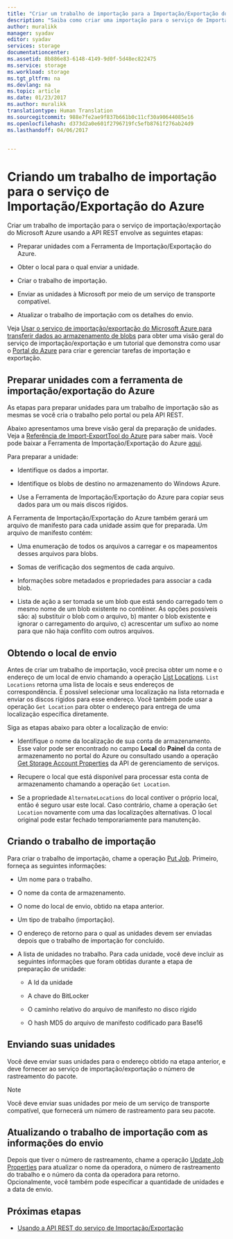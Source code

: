 ```yaml
---
title: "Criar um trabalho de importação para a Importação/Exportação do Azure | Microsoft Docs"
description: "Saiba como criar uma importação para o serviço de Importação/Exportação do Microsoft Azure."
author: muralikk
manager: syadav
editor: syadav
services: storage
documentationcenter: 
ms.assetid: 8b886e83-6148-4149-9d0f-5d48ec822475
ms.service: storage
ms.workload: storage
ms.tgt_pltfrm: na
ms.devlang: na
ms.topic: article
ms.date: 01/23/2017
ms.author: muralikk
translationtype: Human Translation
ms.sourcegitcommit: 988e7fe2ae9f837b661b0c11cf30a90644085e16
ms.openlocfilehash: d373d2a0e601f2796719fc5efb8761f276ab24d9
ms.lasthandoff: 04/06/2017


---
```

# <a name="creating-an-import-job-for-the-azure-importexport-service"></a>Criando um trabalho de importação para o serviço de Importação/Exportação do Azure

Criar um trabalho de importação para o serviço de importação/exportação do Microsoft Azure usando a API REST envolve as seguintes etapas:

-   Preparar unidades com a Ferramenta de Importação/Exportação do Azure.

-   Obter o local para o qual enviar a unidade.

-   Criar o trabalho de importação.

-   Enviar as unidades à Microsoft por meio de um serviço de transporte compatível.

-   Atualizar o trabalho de importação com os detalhes do envio.

 Veja [Usar o serviço de importação/exportação do Microsoft Azure para transferir dados ao armazenamento de blobs](storage-import-export-service.md) para obter uma visão geral do serviço de importação/exportação e um tutorial que demonstra como usar o [Portal do Azure](https://portal.azure.com/) para criar e gerenciar tarefas de importação e exportação.

## <a name="preparing-drives-with-the-azure-importexport-tool"></a>Preparar unidades com a ferramenta de importação/exportação do Azure

As etapas para preparar unidades para um trabalho de importação são as mesmas se você cria o trabalho pelo portal ou pela API REST.

Abaixo apresentamos uma breve visão geral da preparação de unidades. Veja a [Referência de Import-ExportTool do Azure](storage-import-export-tool-how-to-v1.md) para saber mais. Você pode baixar a Ferramenta de Importação/Exportação do Azure [aqui](http://go.microsoft.com/fwlink/?LinkID=301900).

Para preparar a unidade:

-   Identifique os dados a importar.

-   Identifique os blobs de destino no armazenamento do Windows Azure.

-   Use a Ferramenta de Importação/Exportação do Azure para copiar seus dados para um ou mais discos rígidos.

 A Ferramenta de Importação/Exportação do Azure também gerará um arquivo de manifesto para cada unidade assim que for preparada. Um arquivo de manifesto contém:

-   Uma enumeração de todos os arquivos a carregar e os mapeamentos desses arquivos para blobs.

-   Somas de verificação dos segmentos de cada arquivo.

-   Informações sobre metadados e propriedades para associar a cada blob.

-   Lista de ação a ser tomada se um blob que está sendo carregado tem o mesmo nome de um blob existente no contêiner. As opções possíveis são: a) substituir o blob com o arquivo, b) manter o blob existente e ignorar o carregamento do arquivo, c) acrescentar um sufixo ao nome para que não haja conflito com outros arquivos.

## <a name="obtaining-your-shipping-location"></a>Obtendo o local de envio

Antes de criar um trabalho de importação, você precisa obter um nome e o endereço de um local de envio chamando a operação [List Locations](/rest/api/storageimportexport/listlocations). `List Locations` retorna uma lista de locais e seus endereços de correspondência. É possível selecionar uma localização na lista retornada e enviar os discos rígidos para esse endereço. Você também pode usar a operação `Get Location` para obter o endereço para entrega de uma localização específica diretamente.

 Siga as etapas abaixo para obter a localização de envio:

-   Identifique o nome da localização de sua conta de armazenamento. Esse valor pode ser encontrado no campo **Local** do **Painel** da conta de armazenamento no portal do Azure ou consultado usando a operação [Get Storage Account Properties](/rest/api/storagerp/storageaccounts#StorageAccounts_GetProperties) da API de gerenciamento de serviços.

-   Recupere o local que está disponível para processar esta conta de armazenamento chamando a operação `Get Location`.

-   Se a propriedade `AlternateLocations` do local contiver o próprio local, então é seguro usar este local. Caso contrário, chame a operação `Get Location` novamente com uma das localizações alternativas. O local original pode estar fechado temporariamente para manutenção.

## <a name="creating-the-import-job"></a>Criando o trabalho de importação
Para criar o trabalho de importação, chame a operação [Put Job](/rest/api/storageimportexport/jobs#Jobs_CreateOrUpdate). Primeiro, forneça as seguintes informações:

-   Um nome para o trabalho.

-   O nome da conta de armazenamento.

-   O nome do local de envio, obtido na etapa anterior.

-   Um tipo de trabalho (importação).

-   O endereço de retorno para o qual as unidades devem ser enviadas depois que o trabalho de importação for concluído.

-   A lista de unidades no trabalho. Para cada unidade, você deve incluir as seguintes informações que foram obtidas durante a etapa de preparação de unidade:

    -   A Id da unidade

    -   A chave do BitLocker

    -   O caminho relativo do arquivo de manifesto no disco rígido

    -   O hash MD5 do arquivo de manifesto codificado para Base16

## <a name="shipping-your-drives"></a>Enviando suas unidades
Você deve enviar suas unidades para o endereço obtido na etapa anterior, e deve fornecer ao serviço de importação/exportação o número de rastreamento do pacote.

> [!NOTE]
>  Você deve enviar suas unidades por meio de um serviço de transporte compatível, que fornecerá um número de rastreamento para seu pacote.

## <a name="updating-the-import-job-with-your-shipping-information"></a>Atualizando o trabalho de importação com as informações do envio
Depois que tiver o número de rastreamento, chame a operação [Update Job Properties](/api/storageimportexport/jobs#Jobs_Update) para atualizar o nome da operadora, o número de rastreamento do trabalho e o número da conta da operadora para retorno. Opcionalmente, você também pode especificar a quantidade de unidades e a data de envio.

## <a name="next-steps"></a>Próximas etapas

* [Usando a API REST do serviço de Importação/Exportação](storage-import-export-using-the-rest-api.md)

